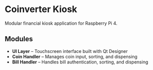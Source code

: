# Coinverter Kiosk

Modular financial kiosk application for Raspberry Pi 4.

## Modules

- **UI Layer** – Touchscreen interface built with Qt Designer
- **Coin Handler** – Manages coin input, sorting, and dispensing
- **Bill Handler** – Handles bill authentication, sorting, and dispensing

